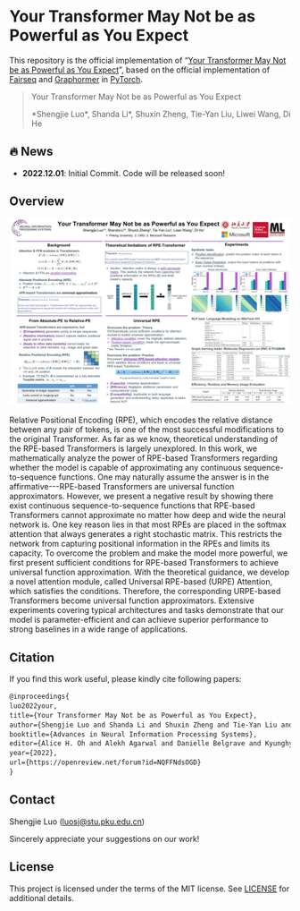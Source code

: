 # Your Transformer May Not be as Powerful as You Expect

This repository is the official implementation of “[Your Transformer May Not be as Powerful as You Expect](https://arxiv.org/pdf/2205.13401.pdf)”, based on the official implementation of [Fairseq](https://github.com/facebookresearch/fairseq) and [Graphormer](https://github.com/microsoft/Graphormer) in [PyTorch](https://github.com/pytorch/pytorch).

> Your Transformer May Not be as Powerful as You Expect
>
> *Shengjie Luo\*, Shanda Li\*, Shuxin Zheng, Tie-Yan Liu, Liwei Wang, Di He

## 🔥 News
- **2022.12.01**: Initial Commit. Code will be released soon!

## Overview

![poster](doc/poster.png)

Relative Positional Encoding (RPE), which encodes the relative distance between any pair of tokens, is one of the most successful modifications to the original Transformer. As far as we know, theoretical understanding of the RPE-based Transformers is largely unexplored. In this work, we mathematically analyze the power of RPE-based Transformers regarding whether the model is capable of approximating any continuous sequence-to-sequence functions. One may naturally assume the answer is in the affirmative---RPE-based Transformers are universal function approximators. However, we present a negative result by showing there exist continuous sequence-to-sequence functions that RPE-based Transformers cannot approximate no matter how deep and wide the neural network is. One key reason lies in that most RPEs are placed in the softmax attention that always generates a right stochastic matrix. This restricts the network from capturing positional information in the RPEs and limits its capacity. To overcome the problem and make the model more powerful, we first present sufficient conditions for RPE-based Transformers to achieve universal function approximation. With the theoretical guidance, we develop a novel attention module, called Universal RPE-based (URPE) Attention, which satisfies the conditions. Therefore, the corresponding URPE-based Transformers become universal function approximators. Extensive experiments covering typical architectures and tasks demonstrate that our model is parameter-efficient and can achieve superior performance to strong baselines in a wide range of applications. 

## Citation

If you find this work useful, please kindly cite following papers:

```latex
@inproceedings{
luo2022your,
title={Your Transformer May Not be as Powerful as You Expect},
author={Shengjie Luo and Shanda Li and Shuxin Zheng and Tie-Yan Liu and Liwei Wang and Di He},
booktitle={Advances in Neural Information Processing Systems},
editor={Alice H. Oh and Alekh Agarwal and Danielle Belgrave and Kyunghyun Cho},
year={2022},
url={https://openreview.net/forum?id=NQFFNdsOGD}
}
```

## Contact

Shengjie Luo (luosj@stu.pku.edu.cn)

Sincerely appreciate your suggestions on our work!

## License

This project is licensed under the terms of the MIT license. See [LICENSE](https://github.com/lsj2408/Transformer-M/blob/main/LICENSE) for additional details.
